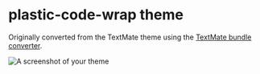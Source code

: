 # plastic-code-wrap theme

Originally converted from the TextMate theme using the [TextMate bundle converter](http://flight-manual.atom.io/hacking-atom/sections/converting-from-textmate/).

![A screenshot of your theme](https://f.cloud.github.com/assets/69169/2289498/4c3cb0ec-a009-11e3-8dbd-077ee11741e5.gif)
